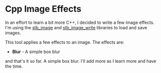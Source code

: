 # Cpp Image Effects

In an effort to learn a bit more C++, I decided to write a few image effects. I'm using the [stb_image]() and [stb_image_write]() libraries to load and save images.

This tool applies a few effects to an image. The effects are:

* **Blur** - A simple box blur

and that's it so far. A simple box blur. I'll add more as I learn more and have the time.
